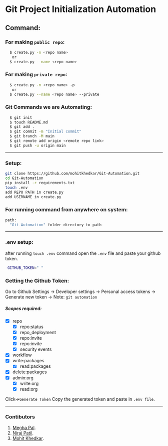 # Git Project Initialization Automation 

## Command:

### For making `public repo`:
```bash
  $ create.py -n <repo name>
   or
  $ create.py --name <repo name> 
```   

### For making `private repo`:
```bash
  $ create.py -n <repo name> -p
   or
  $ create.py --name <repo name> --private 
```   

### Git Commands we are Automating:
```bash
  $ git init
  $ touch README.md
  $ git add .
  $ git commit -m "Initial commit"
  $ git branch -M main
  $ git remote add origin <remote repo link>
  $ git push -u origin main
``` 

 ---
### Setup:
```bash
git clone https://github.com/mohitkhedkar/Git-Automation.git
cd Git-Automation
pip install -r requirements.txt
touch .env 
add REPO PATH in create.py 
add USERNAME in create.py

```
### For running command from anywhere on system:
```bash
path:
  "Git-Automation" folder directory to path
```
---
### .env setup: 
  after running `touch .env` command open the `.env` file and paste your github token.
```bash
 GITHUB_TOKEN=" "
```
### Getting the Github Token:

 Go to Github Settings -> Developer settings -> Personal access tokens -> Generate new token -> Note: `git automation`
 ##### Scopes required:
 - [x] repo  
    - [x] repo:status   
    - [x] repo_deployment
    - [x] repo:invite
    - [x] repo:invite
    - [x] security events 
 - [x] workflow 
 - [x] write:packages
    - [x] read:packages 
 - [x] delete:packages
 - [x] admin:org
    - [x] write:org
    - [x] read:org

 Click->`Generate Token`
 Copy the generated token and paste in `.env file`.
 
 ---
### Contibutors
1. [Megha Pal](https://github.com/meghapal02).
2. [Niraj Patil](https://github.com/niraj2347).
3. [Mohit Khedkar](https://github.com/mohitkhedkar).
